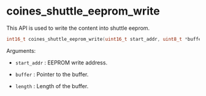 # coines_shuttle_eeprom_write
This API is used to write the content into shuttle eeprom.

```C
int16_t coines_shuttle_eeprom_write(uint16_t start_addr, uint8_t *buffer, uint16_t length);
```

Arguments:

- `start_addr` : EEPROM write address.
  
- `buffer` : Pointer to the buffer.
  
- `length` : Length of the buffer.

